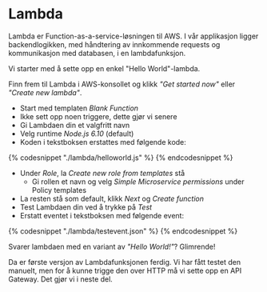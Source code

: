 # Lambda

Lambda er Function-as-a-service-løsningen til AWS. I vår applikasjon ligger backendlogikken, med håndtering av innkommende requests og kommunikasjon med databasen, i en lambdafunksjon.

Vi starter med å sette opp en enkel "Hello World"-lambda.

Finn frem til Lambda i AWS-konsollet og klikk _"Get started now"_ eller _"Create new lambda"_.

- Start med templaten _Blank Function_
- Ikke sett opp noen triggere, dette gjør vi senere
- Gi Lambdaen din et valgfritt navn
- Velg runtime _Node.js 6.10_ (default)
- Koden i tekstboksen erstattes med følgende kode:

{% codesnippet "./lambda/helloworld.js" %} {% endcodesnippet %}

- Under _Role_, la _Create new role from templates_ stå
  - Gi rollen et navn og velg _Simple Microservice permissions_ under Policy templates
- La resten stå som default, klikk _Next_ og _Create function_
- Test Lambdaen din ved å trykke på _Test_
- Erstatt eventet i tekstboksen med følgende event:

{% codesnippet "./lambda/testevent.json" %} {% endcodesnippet %}

Svarer lambdaen med en variant av _"Hello World!"_? Glimrende!

Da er første versjon av Lambdafunksjonen ferdig. Vi har fått testet den manuelt, men for å kunne trigge den over HTTP må vi sette opp en API Gateway. Det gjør vi i neste del.
